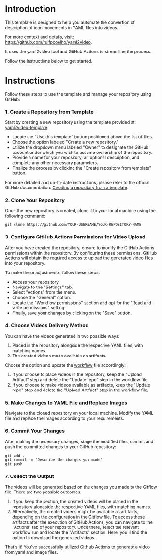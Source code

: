 # Introduction

This template is designed to help you automate the convertion of description of icon movements in YAML files into videos.

For more context and details, visit: https://github.com/ruifpcoelho/yaml2video.

It uses the yaml2video tool and GitHub Actions to streamline the process.

Follow the instructions below to get started.

# Instructions

Follow these steps to use the template and manage your repository using GitHub:

### 1. Create a Repository from Template

Start by creating a new repository using the template provided at: [yaml2video-template](https://github.com/ruifpcoelho/yaml2video-template):

* Locate the "Use this template" button positioned above the list of files.
* Choose the option labeled "Create a new repository."
* Utilize the dropdown menu labeled "Owner" to designate the GitHub account under which you wish to assume ownership of the repository.
* Provide a name for your repository, an optional description, and complete any other necessary parameters.
* Finalize the process by clicking the "Create repository from template" button.

For more detailed and up-to-date instructions, please refer to the official GitHub documentation: [Creating a repository from a template](https://docs.github.com/en/repositories/creating-and-managing-repositories/creating-a-repository-from-a-template).

### 2. Clone Your Repository

Once the new repository is created, clone it to your local machine using the following command:

````
git clone https://github.com/YOUR-USERNAME/YOUR-REPOSITORY-NAME
````

### 3. Configure GitHub Actions Permissions for Video Upload

After you have created the repository, ensure to modify the GitHub Actions permissions within the repository. By configuring these permissions, GitHub Actions will obtain the required access to upload the generated video files into your repository.

To make these adjustments, follow these steps:

* Access your repository.
* Navigate to the "Settings" tab.
* Select "Actions" from the menu.
* Choose the "General" option.
* Locate the "Workflow permissions" section and opt for the "Read and write permissions" setting.
* Finally, save your changes by clicking on the "Save" button.

### 4. Choose Videos Delivery Method

You can have the videos generated in two possible ways:
1. Placed in the repository alongside the respective
   YAML files, with matching names.
2. The created videos made available as artifacts.

Choose the option and update the [workflow](https://github.com/ruifpcoelho/yaml2video-template/blob/master/.github/workflows/build-video.yml) file accordingly:

1. If you choose to place videos in the repository, keep the "Upload Artifact" step and delete the "Update repo" step in the workflow file.
2. If you choose to make videos available as artifacts, keep the "Update repo" step and delete the "Upload Artifact" step in the workflow file.

### 5. Make Changes to YAML File and Replace Images

Navigate to the cloned repository on your local machine.
Modify the YAML file and replace the images according to your requirements.

### 6. Commit Your Changes

After making the necessary changes, stage the modified files, commit and push the committed changes to your GitHub repository:

```
git add .
git commit -m "Describe the changes you made"
git push
```

### 7. Collect the Output

The videos will be generated based on the changes you made to the Gitflow file.
There are two possible outcomes:

1. If you keep the section, the created videos will be placed in the repository alongside the respective YAML files, with matching names.
2. Alternatively, the created videos might be available as artifacts, depending on the configuration in the Gitflow file. To access these artifacts after the execution of GitHub Actions, you can navigate to the "Actions" tab of your repository. Once there, select the relevant workflow run and locate the "Artifacts" section. Here, you'll find the option to download the generated videos.


That's it! You've successfully utilized GitHub Actions to generate a video from yaml and image files.
